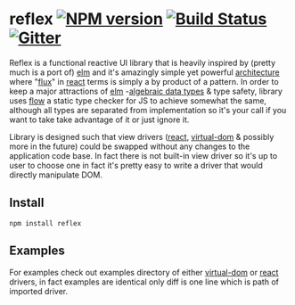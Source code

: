 # reflex [![NPM version][npm-image]][npm-url] [![Build Status][travis-image]][travis-url] [![Gitter][gitter-image]][gitter-url]


Reflex is a functional reactive UI library that is heavily inspired by (pretty much is a port of) [elm][] and it's amazingly simple yet powerful [architecture][elm architecture] where "[flux][]" in [react][] terms is simply a by product of a pattern. In order to keep a major attractions of [elm][] -[algebraic data types][] & type safety, library uses [flow][] a static type checker for JS to achieve somewhat the same, although all types are separated from implementation so it's your call if you want to take take advantage of it or just ignore it.

Library is designed such that view drivers ([react][react-driver], [virtual-dom][virtual-dom-driver] & possibly more in the future) could be swapped without any changes to the application code base. In fact there is not built-in view driver so it's up to user to choose one in fact it's pretty easy to write a driver that would directly manipulate DOM.

## Install

    npm install reflex

## Examples

For examples check out examples directory of either [virtual-dom][virtual-dom-driver] or [react][react-driver] drivers, in fact examples are identical only diff is one line which is path of imported driver.

[elm]:http://elm-lang.org
[elm architecture]:http://elm-lang.org/guide/architecture
[react]:http://facebook.github.io/react/
[immutable.js]:https://facebook.github.io/immutable-js/
[flux]:https://facebook.github.io/flux/
[algebraic data types]:https://en.wikipedia.org/wiki/Algebraic_data_type
[flow]:http://flowtype.org
[virtual-dom-driver]:https://github.com/Gozala/reflex-virtual-dom-driver
[react-driver]:https://github.com/Gozala/reflex-react-driver

[npm-url]: https://npmjs.org/package/reflex
[npm-image]: https://img.shields.io/npm/v/reflex.svg?style=flat

[travis-url]: https://travis-ci.org/Gozala/reflex
[travis-image]: https://img.shields.io/travis/Gozala/reflex.svg?style=flat

[gitter-url]: https://gitter.im/Gozala/reflex?utm_source=badge&utm_medium=badge&utm_campaign=pr-badge&utm_content=badge
[gitter-image]: https://badges.gitter.im/Join%20Chat.svg
